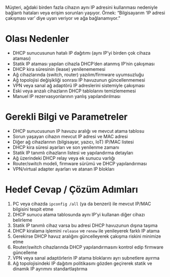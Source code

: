 Müşteri, ağdaki birden fazla cihazın aynı IP adresini kullanması nedeniyle bağlantı hataları veya erişim sorunları yaşıyor. Örnek: “Bilgisayarım ‘IP adresi çakışması var’ diye uyarı veriyor ve ağa bağlanamıyor.”

# Olası Nedenler  
- DHCP sunucusunun hatalı IP dağıtımı (aynı IP’yi birden çok cihaza ataması)  
- Statik IP ataması yapılan cihazla DHCP’den atanmış IP’nin çakışması  
- DHCP kira süresinin (lease) yenilenememesi  
- Ağ cihazlarında (switch, router) yazılım/firmware uyumsuzluğu  
- Ağ topolojisi değişikliği sonrası IP havuzunun güncellenmemesi  
- VPN veya sanal ağ adaptörü IP adreslerini sistemiyle çakışması  
- Eski veya arızalı cihazların DHCP tablolarını temizlememesi  
- Manuel IP rezervasyonlarının yanlış yapılandırılması  

# Gerekli Bilgi ve Parametreler  
- DHCP sunucusunun IP havuzu aralığı ve mevcut atama tablosu  
- Sorun yaşayan cihazın mevcut IP adresi ve MAC adresi  
- Diğer ağ cihazlarının (bilgisayar, yazıcı, IoT) IP/MAC listesi  
- DHCP kira süresi ayarları ve son yenilenme zamanı  
- Statik IP tanımlı cihazların listesi ve yapılandırma detayları  
- Ağ üzerindeki DHCP relay veya ek sunucu varlığı  
- Router/switch modeli, firmware sürümü ve DHCP yapılandırması  
- VPN/virtual adapter ayarları ve atanan IP blokları  

# Hedef Cevap / Çözüm Adımları  
1. PC veya cihazda `ipconfig /all` (ya da benzeri) ile mevcut IP/MAC bilgisini tespit etme  
2. DHCP sunucu atama tablosunda aynı IP’yi kullanan diğer cihazı belirleme  
3. Statik IP tanımlı cihaz varsa bu adresi DHCP havuzunun dışına taşıma  
4. DHCP kiralama işlemini `release` ve `renew` ile yenileyerek farklı IP atama  
5. Gerekirse DHCP havuz aralığını güncelleyerek çakışma riskini minimize etme  
6. Router/switch cihazlarında DHCP yapılandırmasını kontrol edip firmware güncelleme  
7. VPN veya sanal adaptörlerin IP atama bloklarını ayrı subnetlere ayırma  
8. Ağ topolojisindeki IP dağıtım politikasını gözden geçirerek statik ve dinamik IP ayrımını standartlaştırma  
